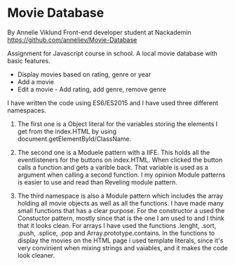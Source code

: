 # Movie Database

By Annelie Viklund
Front-end developer student at Nackademin
https://github.com/anneliev/Movie-Database


Assignment for Javascript course in school. A local movie database with basic features.

  - Display movies based on rating, genre or year
  - Add a movie
  - Edit a movie - Add rating, add genre, remove genre

I have written the code using ES6/ES2015 and I have used three different namespaces.

1. The first one is a Object literal for the variables storing the elements I get from the index.HTML by using document.getElementById/ClassName.

2. The second one is a Moduele pattern with a IIFE. This holds all the eventlisteners for the buttons on index.HTML. When clicked the button calls a function and gets a varible back. That variable is used as a argument when calling a second function. I my opinion Module patterns is easier to use and read than Reveling module pattern. 

3. The third namespace is also a Module pattern which includes the array holding all movie objects as well as all the functions. I have made many small functions that has a clear purpose. For the constructor a used the Constuctor pattern, mostly since that is the one I am used to and I think that it looks clean. For arrays I have used the functions .lenght, .sort, .push, .splice, .pop and Array.prototype.contains. 
In the functions to display the movies on the HTML page i used template literals, since it's very convinient when mixing strings and vaiables, and it makes the code look cleaner. 
